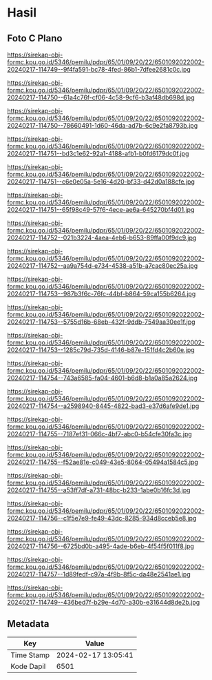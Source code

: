 # Hasil

## Foto C Plano

https://sirekap-obj-formc.kpu.go.id/5346/pemilu/pdpr/65/01/09/20/22/6501092022002-20240217-114749--9f4fa591-bc78-4fed-86b1-7dfee2681c0c.jpg

https://sirekap-obj-formc.kpu.go.id/5346/pemilu/pdpr/65/01/09/20/22/6501092022002-20240217-114750--61a4c76f-cf06-4c58-9cf6-b3af48db698d.jpg

https://sirekap-obj-formc.kpu.go.id/5346/pemilu/pdpr/65/01/09/20/22/6501092022002-20240217-114750--78660491-1d60-46da-ad7b-6c9e2fa8793b.jpg

https://sirekap-obj-formc.kpu.go.id/5346/pemilu/pdpr/65/01/09/20/22/6501092022002-20240217-114751--bd3c1e62-92a1-4188-afb1-b0fd6179dc0f.jpg

https://sirekap-obj-formc.kpu.go.id/5346/pemilu/pdpr/65/01/09/20/22/6501092022002-20240217-114751--c6e0e05a-5e16-4d20-bf33-d42d0a188cfe.jpg

https://sirekap-obj-formc.kpu.go.id/5346/pemilu/pdpr/65/01/09/20/22/6501092022002-20240217-114751--65f98c49-57f6-4ece-ae6a-645270bf4d01.jpg

https://sirekap-obj-formc.kpu.go.id/5346/pemilu/pdpr/65/01/09/20/22/6501092022002-20240217-114752--021b3224-4aea-4eb6-b653-89ffa00f9dc9.jpg

https://sirekap-obj-formc.kpu.go.id/5346/pemilu/pdpr/65/01/09/20/22/6501092022002-20240217-114752--aa9a754d-e734-4538-a51b-a7cac80ec25a.jpg

https://sirekap-obj-formc.kpu.go.id/5346/pemilu/pdpr/65/01/09/20/22/6501092022002-20240217-114753--987b3f6c-76fc-44bf-b864-59ca155b6264.jpg

https://sirekap-obj-formc.kpu.go.id/5346/pemilu/pdpr/65/01/09/20/22/6501092022002-20240217-114753--5755d16b-68eb-432f-9ddb-7549aa30ee1f.jpg

https://sirekap-obj-formc.kpu.go.id/5346/pemilu/pdpr/65/01/09/20/22/6501092022002-20240217-114753--1285c79d-735d-4146-b87e-151fd4c2b60e.jpg

https://sirekap-obj-formc.kpu.go.id/5346/pemilu/pdpr/65/01/09/20/22/6501092022002-20240217-114754--743a6585-fa04-4601-b6d8-b1a0a85a2624.jpg

https://sirekap-obj-formc.kpu.go.id/5346/pemilu/pdpr/65/01/09/20/22/6501092022002-20240217-114754--a2598940-8445-4822-bad3-e37d6afe9de1.jpg

https://sirekap-obj-formc.kpu.go.id/5346/pemilu/pdpr/65/01/09/20/22/6501092022002-20240217-114755--7187ef31-066c-4bf7-abc0-b54cfe30fa3c.jpg

https://sirekap-obj-formc.kpu.go.id/5346/pemilu/pdpr/65/01/09/20/22/6501092022002-20240217-114755--f52ae81e-c049-43e5-8064-05494a1584c5.jpg

https://sirekap-obj-formc.kpu.go.id/5346/pemilu/pdpr/65/01/09/20/22/6501092022002-20240217-114755--a53ff7df-a731-48bc-b233-1abe0b16fc3d.jpg

https://sirekap-obj-formc.kpu.go.id/5346/pemilu/pdpr/65/01/09/20/22/6501092022002-20240217-114756--c1f5e7e9-fe49-43dc-8285-934d8cceb5e8.jpg

https://sirekap-obj-formc.kpu.go.id/5346/pemilu/pdpr/65/01/09/20/22/6501092022002-20240217-114756--6725bd0b-a495-4ade-b6eb-4f54f5f011f8.jpg

https://sirekap-obj-formc.kpu.go.id/5346/pemilu/pdpr/65/01/09/20/22/6501092022002-20240217-114757--1d89fedf-c97a-4f9b-8f5c-da48e2541ae1.jpg

https://sirekap-obj-formc.kpu.go.id/5346/pemilu/pdpr/65/01/09/20/22/6501092022002-20240217-114749--436bed7f-b29e-4d70-a30b-e31644d8de2b.jpg


## Metadata

| Key        | Value               |
| ---------- | ------------------- |
| Time Stamp | 2024-02-17 13:05:41 |
| Kode Dapil | 6501                |



